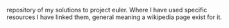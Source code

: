 repository of my solutions to project euler. 
Where I have used specific resources I have linked them, general meaning a wikipedia page exist for it.
